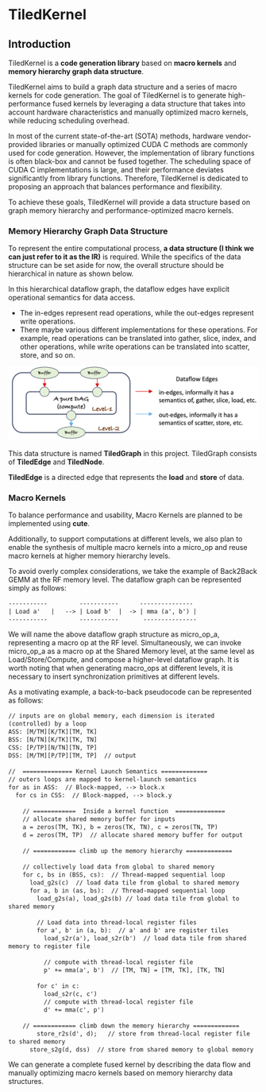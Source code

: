# TiledKernel
## Introduction
TiledKernel is a **code generation library** based on **macro kernels** and **memory hierarchy graph data structure**.

TiledKernel aims to build a graph data structure and a series of macro kernels for code generation. The goal of TiledKernel is to generate high-performance fused kernels by leveraging a data structure that takes into account hardware characteristics and manually optimized macro kernels, while reducing scheduling overhead.

In most of the current state-of-the-art (SOTA) methods, hardware vendor-provided libraries or manually optimized CUDA C methods are commonly used for code generation. However, the implementation of library functions is often black-box and cannot be fused together. The scheduling space of CUDA C implementations is large, and their performance deviates significantly from library functions. Therefore, TiledKernel is dedicated to proposing an approach that balances performance and flexibility.

To achieve these goals, TiledKernel will provide a data structure based on graph memory hierarchy and performance-optimized macro kernels.

### Memory Hierarchy Graph Data Structure
To represent the entire computational process, **a data structure (I think we can just refer to it as the IR)** is required. While the specifics of the data structure can be set aside for now, the overall structure should be hierarchical in nature as shown below.

In this hierarchical dataflow graph, the dataflow edges have explicit operational semantics for data access.

- The in-edges represent read operations, while the out-edges represent write operations.
- There maybe various different implementations for these operations. For example, read operations can be translated into gather, slice, index, and other operations, while write operations can be translated into scatter, store, and so on. 

![](docs/figures/dataflow_graph.png)

This data structure is named **TiledGraph** in this project. TiledGraph consists of **TiledEdge** and **TiledNode**.

**TiledEdge** is a directed edge that represents the **load** and **store** of data.

### Macro Kernels
To balance performance and usability, Macro Kernels are planned to be implemented using **cute**.

Additionally, to support computations at different levels, we also plan to enable the synthesis of multiple macro kernels into a micro_op and reuse macro kernels at higher memory hierarchy levels.

To avoid overly complex considerations, we take the example of Back2Back GEMM at the RF memory level. The dataflow graph can be represented simply as follows:

```
-----------         -----------      ---------------
| Load a'   |   --> | Load b'  |  -> | mma (a', b') |
-----------         -----------       ---------------
```

We will name the above dataflow graph structure as micro_op_a, representing a macro op at the RF level. Simultaneously, we can invoke micro_op_a as a macro op at the Shared Memory level, at the same level as Load/Store/Compute, and compose a higher-level dataflow graph. It is worth noting that when generating macro_ops at different levels, it is necessary to insert synchronization primitives at different levels.


As a motivating example, a back-to-back pseudocode can be represented as follows:

```
// inputs are on global memory, each dimension is iterated (controlled) by a loop
ASS: [M/TM][K/TK][TM, TK]
BSS: [N/TN][K/TK][TK, TN]
CSS: [P/TP][N/TN][TN, TP]
DSS: [M/TM][P/TP][TM, TP]  // output 

//  ============== Kernel Launch Semantics =============
// outers loops are mapped to kernel-launch semantics
for as in ASS:  // Block-mapped, --> block.x
  for cs in CSS:  // Block-mapped, --> block.y

    // ============  Inside a kernel function  ==============
    // allocate shared memory buffer for inputs
    a = zeros(TM, TK), b = zeros(TK, TN), c = zeros(TN, TP)
    d = zeros(TM, TP)  // allocate shared memory buffer for output

    // ============ climb up the memory hierarchy =============

    // collectively load data from global to shared memory
    for c, bs in (BSS, cs):  // Thread-mapped sequential loop
      load_g2s(c)  // load data tile from global to shared memory
      for a, b in (as, bs):  // Thread-mapped sequential loop
        load_g2s(a), load_g2s(b) // load data tile from global to shared memory

        // Load data into thread-local register files
        for a', b' in (a, b):  // a' and b' are register tiles
          load_s2r(a'), load_s2r(b')  // load data tile from shared memory to register file

          // compute with thread-local register file
          p' += mma(a', b')  // [TM, TN] = [TM, TK], [TK, TN]
        
        for c' in c:
          load_s2r(c, c')
          // compute with thread-local register file
          d' += mma(c', p')

    // ============ climb down the memory hierarchy =============
        store_r2s(d', d);   // store from thread-local register file to shared memory
      store_s2g(d, dss)  // store from shared memory to global memory
```

We can generate a complete fused kernel by describing the data flow and manually optimizing macro kernels based on memory hierarchy data structures.
